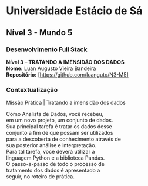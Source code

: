 # 	Universidade Estácio de Sá
## Nível 3 - Mundo 5

### Desenvolvimento Full Stack  
**Nível 3 – TRATANDO A IMENSIDÃO DOS DADOS**  
**Nome:**	Luan Augusto Vieira Bandeira  
**Repositório:**	[https://github.com/luanguto/N3-M5]

### Contextualização


Missão Prática | Tratando a imensidão dos dados

Como Analista de Dados, você recebeu,  
em um novo projeto, um conjunto de dados.  
Sua principal tarefa é tratar os dados desse   
conjunto a fim de que possam ser utilizados   
para a descoberta de conhecimento através de  
sua posterior análise e interpretação.   
Para tal tarefa, você deverá utilizar a   
linguagem Python e a biblioteca Pandas.   
O passo-a-passo de todo o processo de   
tratamento dos dados é apresentado a  
seguir, no roteiro de prática. 
